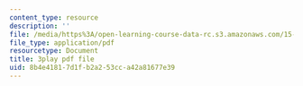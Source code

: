 ```yaml
---
content_type: resource
description: ''
file: /media/https%3A/open-learning-course-data-rc.s3.amazonaws.com/15-071-the-analytics-edge-spring-2017/8b4e41817d1fb2a253cca42a81677e39_7MAVWhOUTGU.pdf
file_type: application/pdf
resourcetype: Document
title: 3play pdf file
uid: 8b4e4181-7d1f-b2a2-53cc-a42a81677e39
---
```

